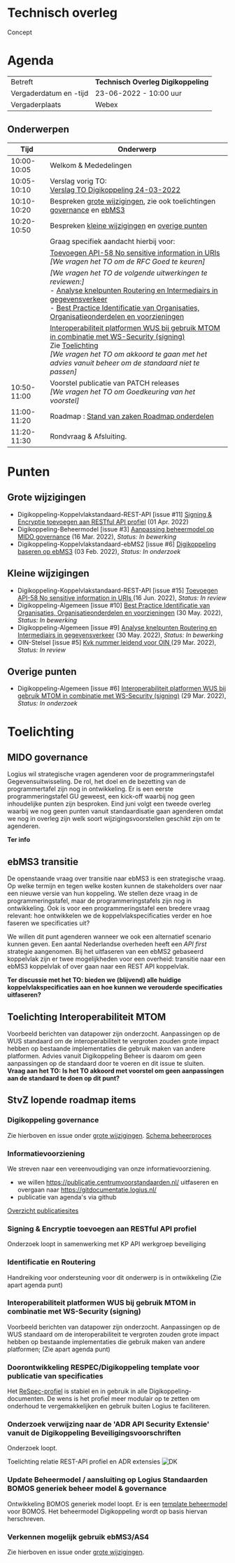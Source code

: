# Technisch overleg

Concept

# Agenda

|  |   |
|------------------------|-------------------------------------|
| Betreft  | **Technisch Overleg Digikoppeling** |
| Vergaderdatum en -tijd | 23-06-2022 - 10:00 uur  |
| Vergaderplaats  | Webex  |

## Onderwerpen


| Tijd | Onderwerp |
| --- | --- |
| 10:00-10:05 | Welkom & Mededelingen |     
| 10:05-10:10 | Verslag vorig TO:<br> [Verslag TO Digikoppeling 24-03-2022](https://github.com/Logius-standaarden/Overleg/blob/main/Digikoppeling/2022-03-24/20220324_Verslag_Technisch_Overleg%20Digikoppeling.md) |   
| 10:10-10:20 | Bespreken [grote wijzigingen](#Grote-wijzigingen), zie ook toelichtingen [governance](#MIDO-governance) en [ebMS3](#ebMS3-transitie) |
| 10:20-10:50 | Bespreken [kleine wijzigingen](#Kleine-wijzigingen) en [overige punten](#Overige-punten) |
|  |  Graag specifiek aandacht hierbij voor: |   
|             | [Toevoegen API-58  No sensitive information in URIs](https://github.com/Logius-standaarden/Digikoppeling-Koppelvlakstandaard-REST-API/issues/15)<BR> _[We vragen het TO om de RFC Goed te keuren]_  <br>  |
|             | _[We vragen het TO de volgende uitwerkingen te reviewen:]_ <br>- [Analyse knelpunten Routering en Intermediairs in gegevensverkeer](https://github.com/Logius-standaarden/Digikoppeling-Algemeen/issues/9) <br>- [Best Practice Identificatie van Organisaties, Organisatieonderdelen en voorzieningen](https://github.com/Logius-standaarden/Digikoppeling-Algemeen/issues/10) |
|             | [Interoperabiliteit platformen WUS bij gebruik MTOM in combinatie met WS-Security (signing)](https://github.com/Logius-standaarden/Digikoppeling-Algemeen/issues/6) <BR> Zie [Toelichting](#toelichting-interoperabiliteit-mtom) <BR>_[We vragen het TO om akkoord te gaan met het advies vanuit beheer om de standaard niet te passen]_  <br>  |
| 10:50-11:00 | Voorstel publicatie van PATCH releases <BR> _[We vragen het TO om Goedkeuring van het voorstel]_|   
| 11:00-11:20 | Roadmap : [Stand van zaken Roadmap onderdelen](#stvz-lopende-roadmap-items) |     
| 11:20-11:30 | Rondvraag & Afsluiting. |     

# Punten

## Grote wijzigingen
* Digikoppeling-Koppelvlakstandaard-REST-API [issue #11] [Signing & Encryptie toevoegen aan RESTful API profiel](https://github.com/Logius-standaarden/Digikoppeling-Koppelvlakstandaard-REST-API/issues/11) (01 Apr. 2022)
* Digikoppeling-Beheermodel [issue #3] [Aanpassing beheermodel op MIDO governance](https://github.com/Logius-standaarden/Digikoppeling-Beheermodel/issues/3) (16 Mar. 2022), _Status: In bewerking_
* Digikoppeling-Koppelvlakstandaard-ebMS2 [issue #6] [Digikoppeling baseren op ebMS3](https://github.com/Logius-standaarden/Digikoppeling-Koppelvlakstandaard-ebMS2/issues/6) (03 Feb. 2022), _Status: In onderzoek_

## Kleine wijzigingen
* Digikoppeling-Koppelvlakstandaard-REST-API [issue #15] [Toevoegen API-58 No sensitive information in URIs ](https://github.com/Logius-standaarden/Digikoppeling-Koppelvlakstandaard-REST-API/issues/15) (16 Jun. 2022), _Status: In review_
* Digikoppeling-Algemeen [issue #10] [Best Practice Identificatie van Organisaties, Organisatieonderdelen en voorzieningen](https://github.com/Logius-standaarden/Digikoppeling-Algemeen/issues/10) (30 May. 2022), _Status: In bewerking_
* Digikoppeling-Algemeen [issue #9] [Analyse knelpunten Routering en Intermediairs in gegevensverkeer](https://github.com/Logius-standaarden/Digikoppeling-Algemeen/issues/9) (30 May. 2022), _Status: In bewerking_
* OIN-Stelsel [issue #5] [Kvk nummer leidend voor OIN  ](https://github.com/Logius-standaarden/OIN-Stelsel/issues/5) (29 Mar. 2022), _Status: In review_

## Overige punten
* Digikoppeling-Algemeen [issue #6] [Interoperabiliteit platformen WUS bij gebruik MTOM in combinatie met WS-Security (signing)](https://github.com/Logius-standaarden/Digikoppeling-Algemeen/issues/6) (29 Mar. 2022), _Status: In onderzoek_

# Toelichting




## MIDO governance

Logius wil strategische vragen agenderen voor de programmeringstafel Gegevensuitwisseling. De rol, het doel en de bezetting van de programmertafel zijn nog in ontwikkeling. Er is een eerste programmeringstafel GU geweest, een kick-off waarbij nog geen inhoudelijke punten zijn besproken. Eind juni volgt een tweede overleg waarbij we nog geen punten vanuit standaardisatie gaan agenderen omdat we nog in overleg zijn welk soort wijzigingsvoorstellen geschikt zijn om te agenderen.

__Ter info__

## ebMS3 transitie

De openstaande vraag over transitie naar ebMS3 is een strategische vraag. Op welke termijn en tegen welke kosten kunnen de stakeholders over naar een nieuwe versie van hun koppeling. We stellen deze vraag in de programmeringstafel, maar de programmeringstafels zijn nog in ontwikkeling. Ook is voor een programmeringstafel een bredere vraag relevant: hoe ontwikkelen we de koppelvlakspecificaties verder en hoe faseren we specificaties uit?

We willen dit punt agenderen wanneer we ook een alternatief scenario kunnen geven. Een aantal Nederlandse overheden heeft een _API first_ strategie aangenomen. Bij het uitfaseren van een ebMS2 gebaseerd koppelvlak zijn er twee mogelijkheden voor een overheid: transitie naar een ebMS3 koppelvlak of over gaan naar een REST API koppelvlak.

__Ter discussie met het TO: bieden we (blijvend) alle huidige koppelvlakspecificaties aan en hoe kunnen we verouderde specificaties uitfaseren?__

## Toelichting Interoperabiliteit MTOM

Voorbeeld berichten van datapower zijn onderzocht. Aanpassingen op de WUS standaard om de interoperabiliteit te vergroten zouden grote impact hebben op bestaande implementaties die gebruik maken van andere platformen. Advies vanuit Digikoppeling Beheer is daarom om geen aanpassingen op de standaard door te voeren en dit issue te sluiten.<BR>
__Vraag aan het TO: Is het TO akkoord met voorstel om geen aanpassingen aan de standaard te doen op dit punt?__

## StvZ lopende roadmap items

### Digikoppeling governance

Zie hierboven en issue onder [grote wijzigingen](#Grote-wijzigingen). [Schema beheerproces](Beheerproces.svg)

### Informatievoorziening

We streven naar een vereenvoudiging van onze informatievoorziening.
* we willen https://publicatie.centrumvoorstandaarden.nl/ uitfaseren en overgaan naar https://gitdocumentatie.logius.nl/
* publicatie van agenda's via github

[Overzicht publicatiesites](Publicatie.png)

### Signing & Encryptie toevoegen aan RESTful API profiel

Onderzoek loopt in samenwerking met KP API werkgroep beveiliging

### Identificatie en Routering

Handreiking voor ondersteuning voor dit onderwerp is in ontwikkeling
(Zie apart agenda punt)

### Interoperabiliteit platformen WUS bij gebruik MTOM in combinatie met WS-Security (signing)

Voorbeeld berichten van datapower zijn onderzocht. Aanpassingen op de WUS standaard om de interoperabiliteit te vergroten zouden grote impact hebben op bestaande implementaties die gebruik maken van andere platformen;
(Zie apart agenda punt)

### Doorontwikkeling RESPEC/Digikoppeling template voor publicatie van specificaties

Het [ReSpec-profiel](https://github.com/Logius-standaarden/respec) is stabiel en in gebruik in alle Digikoppeling-documenten. De wens is het profiel meer modulair op te zetten om onderhoud te vergemakkelijken en gebruik buiten Logius te faciliteren.

### Onderzoek verwijzing naar de 'ADR API Security Extensie' vanuit de Digikoppeling Beveiligingsvoorschriften		 	 	 	 

Onderzoek loopt.

Toelichting relatie REST-API profiel en ADR extensies
![DK](media/Digikoppeling%20gebaseerd%20op%20ADR.drawio.svg)

### Update Beheermodel / aansluiting op Logius Standaarden BOMOS generiek beheer model & governance	 	 	 	 	 

Ontwikkeling BOMOS generiek model loopt. Er is een [template beheermodel](https://github.com/Logius-standaarden/BOMOS-voorbeeld-beheermodel) voor BOMOS. Het beheermodel Digikoppeling wordt op basis hiervan herschreven. 

### Verkennen mogelijk gebruik ebMS3/AS4

Zie hierboven en issue onder [grote wijzigingen](#Grote-wijzigingen).
